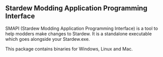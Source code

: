 ## Stardew Modding Application Programming Interface

SMAPI (Stardew Modding Application Programming Interface) is a tool to help modders make changes to Stardew. It is a standalone executable which goes alongside your Stardew.exe. 

This package contains binaries for Windows, Linux and Mac.
